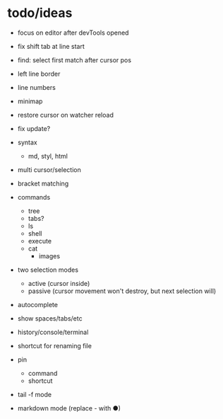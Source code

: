 # todo/ideas
    
- focus on editor after devTools opened
- fix shift tab at line start
    
- find: select first match after cursor pos
    
- left line border
- line numbers
- minimap

- restore cursor on watcher reload
- fix update?

- syntax
    - md, styl, html

- multi cursor/selection
- bracket matching

- commands
    - tree
    - tabs?
    - ls
    - shell
    - execute
    - cat
        - images

- two selection modes
    - active (cursor inside)
    - passive (cursor movement won't destroy, but next selection will)

- autocomplete
- show spaces/tabs/etc
- history/console/terminal
- shortcut for renaming file
- pin
     - command
     - shortcut
- tail -f mode
- markdown mode (replace - with ●)
